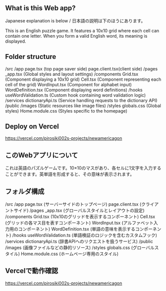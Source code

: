 ## What is this Web app?
Japanese explanation is below / 日本語の説明は下のほうにあります。

This is an English puzzle game. It features a 10x10 grid where each cell can contain one letter. When you form a valid English word, its meaning is displayed.

## Folder structure
/src
  /app
    page.tsx (top page saver side)
    page.client.tsx(client side)
    /pages
      _app.tsx (Global styles and layout settings)
    /components
      Grid.tsx (Component displaying a 10x10 grid)
      Cell.tsx (Component representing each cell of the grid)
      WordInput.tsx (Component for alphabet input)
      WordDefinition.tsx (Component displaying word definitions)
    /hooks
      useWordValidation.ts (Custom hook containing word validation logic)
    /services
      dictionaryApi.ts (Service handling requests to the dictionary API)
    /public
      /images (Static resources like image files)
    /styles
      globals.css (Global styles)
      Home.module.css (Styles specific to the homepage)

## Deploy on Vercel
https://vercel.com/pirosiki002s-projects/newamericagon


## このWebアプリについて
これは英語のパズルゲームです。10×10のマスがあり、各セルに1文字を入力することができます。英単語を形成すると、その意味が表示されます。

## フォルダ構成
/src
  /app
    page.tsx (サーバーサイドのトップページ)
    page.client.tsx (クライアントサイド)
    /pages
      _app.tsx (グローバルスタイルとレイアウトの設定)
    /components
      Grid.tsx (10x10のグリッドを表示するコンポーネント)
      Cell.tsx (グリッドの各マス目を表すコンポーネント)
      WordInput.tsx (アルファベット入力用のコンポーネント)
      WordDefinition.tsx (単語の意味を表示するコンポーネント)
    /hooks
      useWordValidation.ts (単語検証のロジックを含むカスタムフック)
    /services
      dictionaryApi.ts (辞書APIへのリクエストを扱うサービス)
    /public
      /images (画像ファイルなどの静的リソース)
    /styles
      globals.css (グローバルスタイル)
      Home.module.css (ホームページ専用のスタイル)

## Vercelで動作確認
https://vercel.com/pirosiki002s-projects/newamericagon
